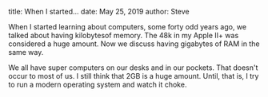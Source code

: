 title: When I started...
date: May 25, 2019
author: Steve

When I started learning about computers, some forty odd years ago, we talked about having kilobytesof memory. The 48k in my Apple II+ was considered a huge amount. Now we discuss having gigabytes of RAM in the same way. 

We all have super computers on our desks and in our pockets. That doesn't occur to most of us. I still think that 2GB is a huge amount. Until, that is, I try to run a modern operating system and watch it choke.
